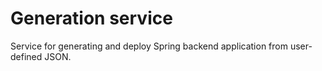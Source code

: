 Generation service
=============

Service for generating and deploy Spring backend application from user-defined JSON.
